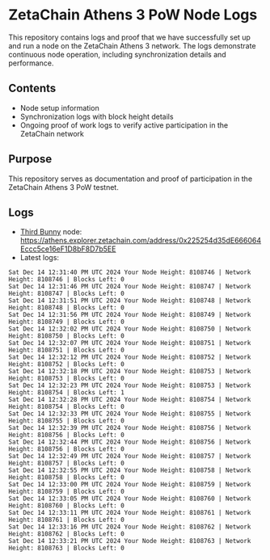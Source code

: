 # ZetaChain Athens 3 PoW Node Logs
This repository contains logs and proof that we have successfully set up and run a node on the ZetaChain Athens 3 network. The logs demonstrate continuous node operation, including synchronization details and performance.

## Contents
- Node setup information
- Synchronization logs with block height details
- Ongoing proof of work logs to verify active participation in the ZetaChain network

## Purpose
This repository serves as documentation and proof of participation in the ZetaChain Athens 3 PoW testnet.

## Logs

- [Third Bunny](https://thirdbunny.xyz/) node: https://athens.explorer.zetachain.com/address/0x225254d35dE666064Eccc5ce16eF1D8bF8D7b5EE
- Latest logs:
```
Sat Dec 14 12:31:40 PM UTC 2024 Your Node Height: 8108746 | Network Height: 8108746 | Blocks Left: 0
Sat Dec 14 12:31:46 PM UTC 2024 Your Node Height: 8108747 | Network Height: 8108747 | Blocks Left: 0
Sat Dec 14 12:31:51 PM UTC 2024 Your Node Height: 8108748 | Network Height: 8108748 | Blocks Left: 0
Sat Dec 14 12:31:56 PM UTC 2024 Your Node Height: 8108749 | Network Height: 8108749 | Blocks Left: 0
Sat Dec 14 12:32:02 PM UTC 2024 Your Node Height: 8108750 | Network Height: 8108750 | Blocks Left: 0
Sat Dec 14 12:32:07 PM UTC 2024 Your Node Height: 8108751 | Network Height: 8108751 | Blocks Left: 0
Sat Dec 14 12:32:12 PM UTC 2024 Your Node Height: 8108752 | Network Height: 8108752 | Blocks Left: 0
Sat Dec 14 12:32:18 PM UTC 2024 Your Node Height: 8108753 | Network Height: 8108753 | Blocks Left: 0
Sat Dec 14 12:32:23 PM UTC 2024 Your Node Height: 8108753 | Network Height: 8108754 | Blocks Left: 1
Sat Dec 14 12:32:28 PM UTC 2024 Your Node Height: 8108754 | Network Height: 8108754 | Blocks Left: 0
Sat Dec 14 12:32:33 PM UTC 2024 Your Node Height: 8108755 | Network Height: 8108755 | Blocks Left: 0
Sat Dec 14 12:32:39 PM UTC 2024 Your Node Height: 8108756 | Network Height: 8108756 | Blocks Left: 0
Sat Dec 14 12:32:44 PM UTC 2024 Your Node Height: 8108756 | Network Height: 8108756 | Blocks Left: 0
Sat Dec 14 12:32:49 PM UTC 2024 Your Node Height: 8108757 | Network Height: 8108757 | Blocks Left: 0
Sat Dec 14 12:32:55 PM UTC 2024 Your Node Height: 8108758 | Network Height: 8108758 | Blocks Left: 0
Sat Dec 14 12:33:00 PM UTC 2024 Your Node Height: 8108759 | Network Height: 8108759 | Blocks Left: 0
Sat Dec 14 12:33:05 PM UTC 2024 Your Node Height: 8108760 | Network Height: 8108760 | Blocks Left: 0
Sat Dec 14 12:33:11 PM UTC 2024 Your Node Height: 8108761 | Network Height: 8108761 | Blocks Left: 0
Sat Dec 14 12:33:16 PM UTC 2024 Your Node Height: 8108762 | Network Height: 8108762 | Blocks Left: 0
Sat Dec 14 12:33:21 PM UTC 2024 Your Node Height: 8108763 | Network Height: 8108763 | Blocks Left: 0
```
